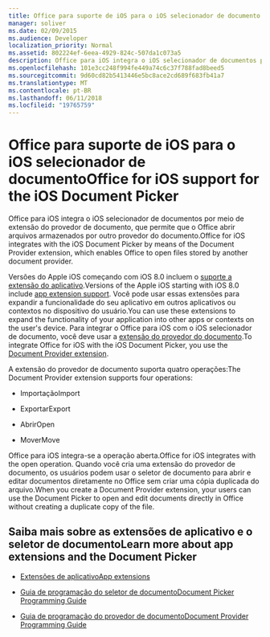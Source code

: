 ```yaml
---
title: Office para suporte de iOS para o iOS selecionador de documento
manager: soliver
ms.date: 02/09/2015
ms.audience: Developer
localization_priority: Normal
ms.assetid: 802224ef-6eea-4929-824c-507da1c073a5
description: Office para iOS integra o iOS selecionador de documentos por meio de extensão do provedor de documento, que permite que o Office abrir arquivos armazenados por outro provedor do documento.
ms.openlocfilehash: 101e3cc248f994fe449a74c6c37f788fad8beed5
ms.sourcegitcommit: 9d60cd82b5413446e5bc8ace2cd689f683fb41a7
ms.translationtype: MT
ms.contentlocale: pt-BR
ms.lasthandoff: 06/11/2018
ms.locfileid: "19765759"
---
```

# <a name="office-for-ios-support-for-the-ios-document-picker"></a><span data-ttu-id="cdb29-103">Office para suporte de iOS para o iOS selecionador de documento</span><span class="sxs-lookup"><span data-stu-id="cdb29-103">Office for iOS support for the iOS Document Picker</span></span>

<span data-ttu-id="cdb29-104">Office para iOS integra o iOS selecionador de documentos por meio de extensão do provedor de documento, que permite que o Office abrir arquivos armazenados por outro provedor do documento.</span><span class="sxs-lookup"><span data-stu-id="cdb29-104">Office for iOS integrates with the iOS Document Picker by means of the Document Provider extension, which enables Office to open files stored by another document provider.</span></span>
  
<span data-ttu-id="cdb29-105">Versões do Apple iOS começando com iOS 8.0 incluem o [suporte a extensão do aplicativo](https://developer.apple.com/library/prerelease/ios/documentation/General/Conceptual/ExtensibilityPG/index.html#//apple_ref/doc/uid/TP40014214-CH20-SW1).</span><span class="sxs-lookup"><span data-stu-id="cdb29-105">Versions of the Apple iOS starting with iOS 8.0 include [app extension support](https://developer.apple.com/library/prerelease/ios/documentation/General/Conceptual/ExtensibilityPG/index.html#//apple_ref/doc/uid/TP40014214-CH20-SW1).</span></span> <span data-ttu-id="cdb29-106">Você pode usar essas extensões para expandir a funcionalidade do seu aplicativo em outros aplicativos ou contextos no dispositivo do usuário.</span><span class="sxs-lookup"><span data-stu-id="cdb29-106">You can use these extensions to expand the functionality of your application into other apps or contexts on the user's device.</span></span> <span data-ttu-id="cdb29-107">Para integrar o Office para iOS com o iOS selecionador de documento, você deve usar a [extensão do provedor do documento](https://developer.apple.com/library/prerelease/ios/documentation/General/Conceptual/ExtensibilityPG/FileProvider.html).</span><span class="sxs-lookup"><span data-stu-id="cdb29-107">To integrate Office for iOS with the iOS Document Picker, you use the [Document Provider extension](https://developer.apple.com/library/prerelease/ios/documentation/General/Conceptual/ExtensibilityPG/FileProvider.html).</span></span>
  
<span data-ttu-id="cdb29-108">A extensão do provedor de documento suporta quatro operações:</span><span class="sxs-lookup"><span data-stu-id="cdb29-108">The Document Provider extension supports four operations:</span></span>
  
- <span data-ttu-id="cdb29-109">Importação</span><span class="sxs-lookup"><span data-stu-id="cdb29-109">Import</span></span>
    
- <span data-ttu-id="cdb29-110">Exportar</span><span class="sxs-lookup"><span data-stu-id="cdb29-110">Export</span></span>
    
- <span data-ttu-id="cdb29-111">Abrir</span><span class="sxs-lookup"><span data-stu-id="cdb29-111">Open</span></span>
    
- <span data-ttu-id="cdb29-112">Mover</span><span class="sxs-lookup"><span data-stu-id="cdb29-112">Move</span></span>
    
<span data-ttu-id="cdb29-113">Office para iOS integra-se a operação aberta.</span><span class="sxs-lookup"><span data-stu-id="cdb29-113">Office for iOS integrates with the open operation.</span></span> <span data-ttu-id="cdb29-114">Quando você cria uma extensão do provedor de documento, os usuários podem usar o seletor de documento para abrir e editar documentos diretamente no Office sem criar uma cópia duplicada do arquivo.</span><span class="sxs-lookup"><span data-stu-id="cdb29-114">When you create a Document Provider extension, your users can use the Document Picker to open and edit documents directly in Office without creating a duplicate copy of the file.</span></span>
  
## <a name="learn-more-about-app-extensions-and-the-document-picker"></a><span data-ttu-id="cdb29-115">Saiba mais sobre as extensões de aplicativo e o seletor de documento</span><span class="sxs-lookup"><span data-stu-id="cdb29-115">Learn more about app extensions and the Document Picker</span></span>
<span data-ttu-id="cdb29-116"><a name="bk_addresources"> </a></span><span class="sxs-lookup"><span data-stu-id="cdb29-116"></span></span>

- [<span data-ttu-id="cdb29-117">Extensões de aplicativo</span><span class="sxs-lookup"><span data-stu-id="cdb29-117">App extensions</span></span>](https://developer.apple.com/library/prerelease/ios/documentation/General/Conceptual/ExtensibilityPG/index.html#//apple_ref/doc/uid/TP40014214-CH20-SW1)
    
- [<span data-ttu-id="cdb29-118">Guia de programação do seletor de documento</span><span class="sxs-lookup"><span data-stu-id="cdb29-118">Document Picker Programming Guide</span></span>](https://developer.apple.com/library/prerelease/ios/documentation/FileManagement/Conceptual/DocumentPickerProgrammingGuide/Introduction/Introduction.html)
    
- [<span data-ttu-id="cdb29-119">Guia de programação do provedor de documento</span><span class="sxs-lookup"><span data-stu-id="cdb29-119">Document Provider Programming Guide</span></span>](https://developer.apple.com/library/prerelease/ios/documentation/General/Conceptual/ExtensibilityPG/FileProvider.html)
    

